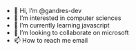 - 👋 Hi, I’m @gandres-dev
- 👀 I’m interested in computer sciences
- 🌱 I’m currently learning javascript
- 💞️ I’m looking to collaborate on microsoft
- 📫 How to reach me email

<!---
gandres-dev/gandres-dev is a ✨ special ✨ repository because its `README.md` (this file) appears on your GitHub profile.
You can click the Preview link to take a look at your changes.
--->
